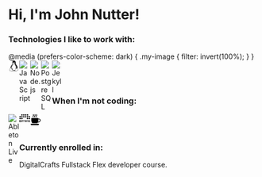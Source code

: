 # Hi, I'm John Nutter!


### Technologies I like to work with: 
@media (prefers-color-scheme: dark) {
  .my-image {
    filter: invert(100%);
  }
}
<img class="my-image" align="left" alt="Linux" width="22px" src="https://github.com/jnutterdev/simple-icons/blob/develop/icons/linux.svg" />
<img class="my-image" align="left" alt="JavaScript" width="22px" src="https://github.com/jnutterdev/simple-icons/blob/develop/icons/javascript.svg" />
<img class="my-image" align="left" alt="Node.js" width="22px" src="https://github.com/jnutterdev/simple-icons/blob/develop/icons/node-dot-js.svg" />
<img class="my-image" align="left" alt="PostgreSQL" width="22px" src="https://github.com/jnutterdev/simple-icons/blob/develop/icons/postgresql.svg" />
<img class="my-image" align="left" alt="Jekyll" width="22px" src="https://github.com/jnutterdev/simple-icons/blob/develop/icons/jekyll.svg" />

<br><br>
### When I'm not coding: 

<img class="my-image" align="left" alt="Ableton Live" width="22px" src="https://github.com/jnutterdev/simple-icons/blob/develop/icons/abletonlive.svg" />
<img class="my-image" align="left" alt="Bitwig" width="22px" src="https://github.com/jnutterdev/simple-icons/blob/develop/icons/BW_Logo_Header.svg" />
<img class="my-image" align="left" alt="Coffee" width="22px" src="https://github.com/jnutterdev/jnutterdev/blob/master/chocolate.svg" />

<br><br>
### Currently enrolled in:

DigitalCrafts Fullstack Flex developer course.
